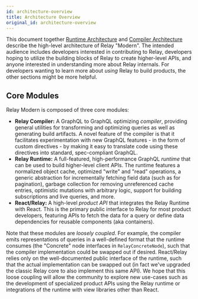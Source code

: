 ```yaml
---
id: architecture-overview
title: Architecture Overview
original_id: architecture-overview
---
```

This document together [Runtime Architecture](./runtime-architecture) and [Compiler Architecture](./compiler-architecture) describe the high-level architecture of Relay "Modern". The intended audience includes developers interested in contributing to Relay, developers hoping to utilize the building blocks of Relay to create higher-level APIs, and anyone interested in understanding more about Relay internals. For developers wanting to learn more about _using_ Relay to build products, the other sections might be more helpful.

## Core Modules

Relay Modern is composed of three core modules:

-   **Relay Compiler:** A GraphQL to GraphQL optimizing _compiler_, providing general utilities for transforming and optimizing queries as well as generating build artifacts. A novel feature of the compiler is that it facilitates experimentation with new GraphQL features - in the form of custom directives - by making it easy to translate code using these directives into standard, spec-compliant GraphQL.
-   **Relay Runtime:** A full-featured, high-performance GraphQL _runtime_ that can be used to build higher-level client APIs. The runtime features a normalized object cache, optimized "write" and "read" operations, a generic abstraction for incrementally fetching field data (such as for pagination), garbage collection for removing unreferenced cache entries, optimistic mutations with arbitrary logic,  support for building subscriptions and live queries, and more.
-   **React/Relay:** A high-level _product API_ that integrates the Relay Runtime with React. This is the primary public interface to Relay for most product developers, featuring APIs to fetch the data for a query or define data dependencies for reusable components (aka containers).

Note that these modules are _loosely coupled_. For example, the compiler emits representations of queries in a well-defined format that the runtime consumes (the "Concrete" node interfaces in `RelayConcreteNode`), such that the compiler implementation could be swapped out if desired. React/Relay relies only on the well-documented public interface of the runtime, such that the actual implementation can be swapped out (in fact we've upgraded the classic Relay core to also implement this same API). We hope that this loose coupling will allow the community to explore new use-cases such as the development of specialized product APIs using the Relay runtime or integrations of the runtime with view libraries other than React.
